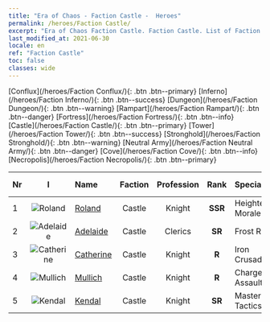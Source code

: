 ```yaml
---
title: "Era of Chaos - Faction Castle -  Heroes"
permalink: /heroes/Faction Castle/
excerpt: "Era of Chaos Faction Castle. Faction Castle. List of Faction  in Era of Chaos"
last_modified_at: 2021-06-30
locale: en
ref: "Faction Castle"
toc: false
classes: wide
---
```

 [Conflux](/heroes/Faction Conflux/){: .btn .btn--primary} [Inferno](/heroes/Faction Inferno/){: .btn .btn--success} [Dungeon](/heroes/Faction Dungeon/){: .btn .btn--warning} [Rampart](/heroes/Faction Rampart/){: .btn .btn--danger} [Fortress](/heroes/Faction Fortress/){: .btn .btn--info} [Castle](/heroes/Faction Castle/){: .btn .btn--primary} [Tower](/heroes/Faction Tower/){: .btn .btn--success} [Stronghold](/heroes/Faction Stronghold/){: .btn .btn--warning} [Neutral Army](/heroes/Faction Neutral Army/){: .btn .btn--danger} [Cove](/heroes/Faction Cove/){: .btn .btn--info} [Necropolis](/heroes/Faction Necropolis/){: .btn .btn--primary} 

  | Nr |  I |    Name    |  Faction  |  Profession   |  Rank  |    Specialty     | User Rate  | 
  |:---|:--:|:-----------|:-------:|:-------------:|:------:|:-----------------|:----:|
  | 1 | ![Roland](/images/h/h_Roland.jpg) | [Roland](/heroes/Roland/) | Castle | Knight | **SSR** |  Heightened Morale | SR+ |
  | 2 | ![Adelaide](/images/h/h_Adelaide.jpg) | [Adelaide](/heroes/Adelaide/) | Castle | Clerics | **SR** |  Frost Ring | R+ |
  | 3 | ![Catherine](/images/h/h_Catherine.jpg) | [Catherine](/heroes/Catherine/) | Castle | Knight | **R** |  Iron Crusader | R |
  | 4 | ![Mullich](/images/h/h_Mullich.jpg) | [Mullich](/heroes/Mullich/) | Castle | Knight | **R** |  Charge Assault | R+ |
  | 5 | ![Kendal](/images/h/h_Kendel.jpg) | [Kendal](/heroes/Kendal/) | Castle | Knight | **SR** |  Master of Tactics | R |
